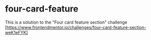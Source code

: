 # four-card-feature
This is a solution to the "Four card feature section" challenge [https://www.frontendmentor.io/challenges/four-card-feature-section-weK1eFYK]
